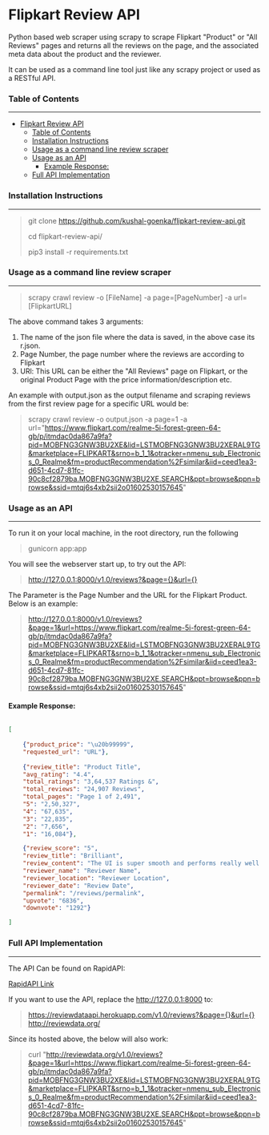 # Flipkart Review API

Python based web scraper using scrapy to scrape Flipkart "Product" or "All Reviews" pages and returns all the reviews on the page, and the associated meta data about the product and the reviewer.

It can be used as a command line tool just like any scrapy project or used as a RESTful API.


### Table of Contents
___

- [Flipkart Review API](#flipkart-review-api)
    - [Table of Contents](#table-of-contents)
    - [Installation Instructions](#installation-instructions)
    - [Usage as a command line review scraper](#usage-as-a-command-line-review-scraper)
    - [Usage as an API](#usage-as-an-api)
      - [Example Response:](#example-response)
    - [Full API Implementation](#full-api-implementation)



### Installation Instructions
_____

> git clone https://github.com/kushal-goenka/flipkart-review-api.git
> 
> cd flipkart-review-api/
> 
> pip3 install -r requirements.txt



### Usage as a command line review scraper
___


> scrapy crawl review -o [FileName] -a page=[PageNumber] -a url=[FlipkartURL]

The above command takes 3 arguments:

1. The name of the json file where the data is saved, in the above case its r.json.
2. Page Number, the page number where the reviews are according to Flipkart
3. URl: This URL can be either the "All Reviews" page on Flipkart, or the original Product Page with the price information/description etc.


An example with output.json as the output filename and scraping reviews from the first review page for a specific URL would be:

> scrapy crawl review -o output.json -a page=1 -a url="https://www.flipkart.com/realme-5i-forest-green-64-gb/p/itmdac0da867a9fa?pid=MOBFNG3GNW3BU2XE&lid=LSTMOBFNG3GNW3BU2XERAL9TG&marketplace=FLIPKART&srno=b_1_1&otracker=nmenu_sub_Electronics_0_Realme&fm=productRecommendation%2Fsimilar&iid=ceed1ea3-d651-4cd7-81fc-90c8cf2879ba.MOBFNG3GNW3BU2XE.SEARCH&ppt=browse&ppn=browse&ssid=mtqj6s4xb2sii2o01602530157645"



### Usage as an API
___

To run it on your local machine, in the root directory, run the following


> gunicorn app:app

You will see the webserver start up, to try out the API:

> http://127.0.0.1:8000/v1.0/reviews?&page={}&url={}

The Parameter is the Page Number and the URL for the Flipkart Product. Below is an example:

> http://127.0.0.1:8000/v1.0/reviews?&page=1&url=https://www.flipkart.com/realme-5i-forest-green-64-gb/p/itmdac0da867a9fa?pid=MOBFNG3GNW3BU2XE&lid=LSTMOBFNG3GNW3BU2XERAL9TG&marketplace=FLIPKART&srno=b_1_1&otracker=nmenu_sub_Electronics_0_Realme&fm=productRecommendation%2Fsimilar&iid=ceed1ea3-d651-4cd7-81fc-90c8cf2879ba.MOBFNG3GNW3BU2XE.SEARCH&ppt=browse&ppn=browse&ssid=mtqj6s4xb2sii2o01602530157645"


#### Example Response:

```json

[
    
    {"product_price": "\u20b99999", 
    "requested_url": "URL"},
    
    {"review_title": "Product Title", 
    "avg_rating": "4.4", 
    "total_ratings": "3,64,537 Ratings &", 
    "total_reviews": "24,907 Reviews", 
    "total_pages": "Page 1 of 2,491", 
    "5": "2,50,327", 
    "4": "67,635", 
    "3": "22,835", 
    "2": "7,656", 
    "1": "16,084"},

    {"review_score": "5", 
    "review_title": "Brilliant", 
    "review_content": "The UI is super smooth and performs really well. The quad cams are amazing. 5000 mah battery is like a cherry on top. Perfect phone for its price!", 
    "reviewer_name": "Reviewer Name", 
    "reviewer_location": "Reviewer Location", 
    "reviewer_date": "Review Date", 
    "permalink": "/reviews/permalink", 
    "upvote": "6836", 
    "downvote": "1292"}

]


```

### Full API Implementation
___


The API Can be found on RapidAPI:


[RapidAPI Link](https://rapidapi.com/reviewdata-reviewdata-default/api/flipkart-reviews)


If you want to use the API, replace the http://127.0.0.1:8000 to:

> https://reviewdataapi.herokuapp.com/v1.0/reviews?&page={}&url={}
> http://reviewdata.org/


Since its hosted above, the below will also work:

> curl "http://reviewdata.org/v1.0/reviews?&page=1&url=https://www.flipkart.com/realme-5i-forest-green-64-gb/p/itmdac0da867a9fa?pid=MOBFNG3GNW3BU2XE&lid=LSTMOBFNG3GNW3BU2XERAL9TG&marketplace=FLIPKART&srno=b_1_1&otracker=nmenu_sub_Electronics_0_Realme&fm=productRecommendation%2Fsimilar&iid=ceed1ea3-d651-4cd7-81fc-90c8cf2879ba.MOBFNG3GNW3BU2XE.SEARCH&ppt=browse&ppn=browse&ssid=mtqj6s4xb2sii2o01602530157645"

